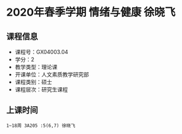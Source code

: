 # 2020年春季学期 情绪与健康 徐晓飞






## 课程信息

- 课程号：GX04003.04
- 学分：2
- 教学类型：理论课
- 开课单位：人文素质教学研究部
- 课程类别：硕士
- 课程层次：研究生课程

## 上课时间

```
1~18周 3A205 :5(6,7) 徐晓飞
```


